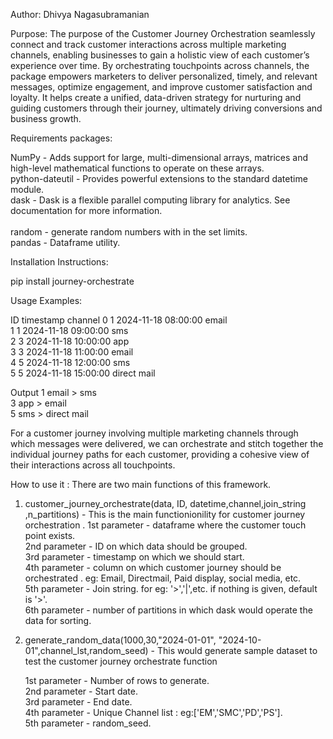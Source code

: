 Author: Dhivya Nagasubramanian

Purpose:
The purpose of the Customer Journey Orchestration seamlessly connect and track customer interactions across multiple marketing channels, enabling businesses to gain a holistic view of each customer’s experience over time. By orchestrating touchpoints across channels, the package empowers marketers to deliver personalized, timely, and relevant messages, optimize engagement, and improve customer satisfaction and loyalty. It helps create a unified, data-driven strategy for nurturing and guiding customers through their journey, ultimately driving conversions and business growth.

Requirements packages:

NumPy - Adds support for large, multi-dimensional arrays, matrices and high-level mathematical functions to operate on these arrays. <br>
python-dateutil - Provides powerful extensions to the standard datetime module. <br>
dask    - Dask is a flexible parallel computing library for analytics. See documentation for more information. <br>                            
random  - generate random numbers with in the set limits.  <br>
pandas  -  Dataframe utility. <br>


Installation Instructions:

pip install journey-orchestrate

Usage Examples:

   ID       timestamp      channel
0   1 2024-11-18 08:00:00   email <br>
1   1 2024-11-18 09:00:00     sms <br>
2   3 2024-11-18 10:00:00     app <br>
3   3 2024-11-18 11:00:00    email <br>
4   5 2024-11-18 12:00:00     sms <br>
5   5 2024-11-18 15:00:00     direct mail <br>

Output
1  email > sms <br>
3  app > email <br>
5  sms > direct mail <br>

For a customer journey involving multiple marketing channels through which messages were delivered, we can orchestrate and stitch together the individual journey paths for each customer, providing a cohesive view of their interactions across all touchpoints.


How to use it :
There are two main functions of this framework.

1. customer_journey_orchestrate(data, ID, datetime,channel,join_string ,n_partitions) - This is the main functionionility for customer journey orchestration .
    1st parameter -  dataframe where the customer touch point exists. <br>
    2nd parameter -  ID on which data should be grouped. <br> 
    3rd parameter -  timestamp on which we should start. <br>
    4th parameter -  column on which customer journey should be orchestrated . eg: Email, Directmail, Paid display, social media, etc.<br>
    5th parameter -  Join string. for eg: '>','|',etc. if nothing is given, default is '>'.<br>
    6th parameter -  number of partitions in which dask would operate the data for sorting.<br>

2. generate_random_data(1000,30,"2024-01-01", "2024-10-01",channel_lst,random_seed) - This would generate sample dataset to test the customer journey orchestrate function

   1st parameter - Number of rows to generate. <br>
   2nd parameter - Start date. <br>
   3rd parameter - End date. <br>
   4th parameter - Unique Channel list : eg:['EM','SMC','PD','PS']. <br>
   5th parameter - random_seed. <br>
      
    
   